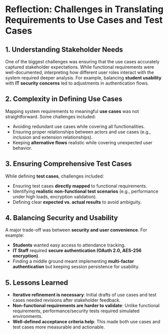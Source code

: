 # Reflection: Challenges in Translating Requirements to Use Cases and Test Cases

## 1. Understanding Stakeholder Needs
One of the biggest challenges was ensuring that the use cases accurately captured stakeholder expectations. While functional requirements were well-documented, interpreting how different user roles interact with the system required deeper analysis. For example, balancing **student usability** with **IT security concerns** led to adjustments in authentication flows.

## 2. Complexity in Defining Use Cases
Mapping system requirements to meaningful **use cases** was not straightforward. Some challenges included:
- Avoiding redundant use cases while covering all functionalities.
- Ensuring proper relationships between actors and use cases (e.g., inclusion and extension relationships).
- Keeping **alternative flows** realistic while covering unexpected user behavior.

## 3. Ensuring Comprehensive Test Cases
While defining **test cases**, challenges included:
- Ensuring test cases **directly mapped** to functional requirements.
- Identifying **realistic non-functional test scenarios** (e.g., performance under high loads, encryption validation).
- Defining clear **expected vs. actual results** to avoid ambiguity.

## 4. Balancing Security and Usability
A major trade-off was between **security and user convenience**. For example:
- **Students** wanted easy access to attendance tracking.
- **IT Staff** required **secure authentication (OAuth 2.0, AES-256 encryption)**.
- Finding a middle ground meant implementing **multi-factor authentication** but keeping session persistence for usability.

## 5. Lessons Learned
- **Iterative refinement is necessary**: Initial drafts of use cases and test cases needed revisions after stakeholder feedback.
- **Non-functional requirements are harder to validate**: Unlike functional requirements, performance/security tests required simulated environments.
- **Well-defined acceptance criteria help**: This made both use cases and test cases more measurable and actionable.

